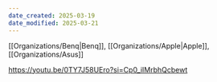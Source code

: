 ```yaml
---
date_created: 2025-03-19
date_modified: 2025-03-21
---
```

[[Organizations/Benq|Benq]], [[Organizations/Apple|Apple]], [[Organizations/Asus]]


https://youtu.be/0TY7J58UEro?si=Cp0_iIMrbhQcbewt